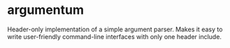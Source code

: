 # argumentum
Header-only implementation of a simple argument parser. Makes it easy to write user-friendly command-line interfaces with only one header include.
